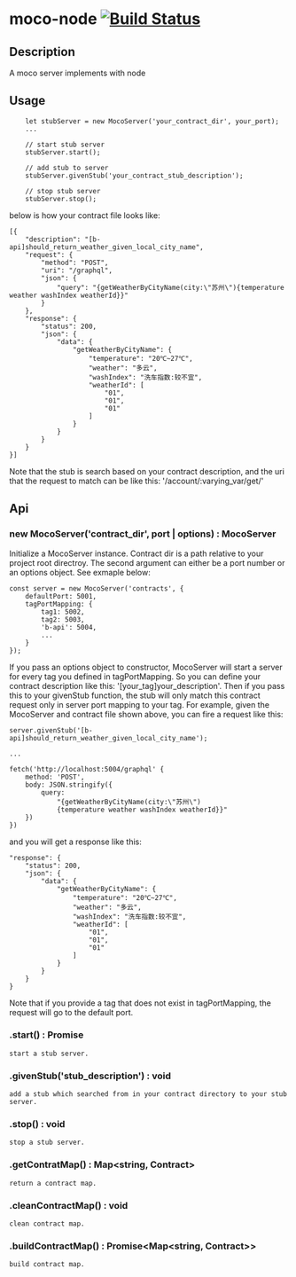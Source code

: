 # moco-node [![Build Status](https://api.travis-ci.org/uuau99999/moco-node.svg?branch=master)](https://travis-ci.org/uuau99999/moco-node)

## Description

A moco server implements with node

## Usage

```
    let stubServer = new MocoServer('your_contract_dir', your_port);
    ...

    // start stub server
    stubServer.start();

    // add stub to server
    stubServer.givenStub('your_contract_stub_description');

    // stop stub server
    stubServer.stop();
```

below is how your contract file looks like:

```
[{
    "description": "[b-api]should_return_weather_given_local_city_name",
    "request": {
        "method": "POST",
        "uri": "/graphql",
        "json": {
            "query": "{getWeatherByCityName(city:\"苏州\"){temperature weather washIndex weatherId}}"
        }
    },
    "response": {
        "status": 200,
        "json": {
            "data": {
                "getWeatherByCityName": {
                    "temperature": "20℃~27℃",
                    "weather": "多云",
                    "washIndex": "洗车指数:较不宜",
                    "weatherId": [
                        "01",
                        "01",
                        "01"
                    ]
                }
            }
        }
    }
}]
```

Note that the stub is search based on your contract description, and the uri that the request to match can be like this: '/account/:varying_var/get/'

## Api

### new MocoServer('contract_dir', port | options) : MocoServer

Initialize a MocoServer instance. Contract dir is a path relative to your project root directroy. The second argument can either be a port number or an options object. See exmaple below:

```
const server = new MocoServer('contracts', {
    defaultPort: 5001,
    tagPortMapping: {
        tag1: 5002,
        tag2: 5003,
        'b-api': 5004,
        ...
    }
});
```

If you pass an options object to constructor, MocoServer will start a server for every tag you defined in tagPortMapping. So you can define your contract description like this: '\[your_tag\]your_description'. Then if you pass this to your givenStub function, the stub will only match this contract request only in server port mapping to your tag. For example, given the MocoServer and contract file shown above, you can fire a request like this:

```
server.givenStub('[b-api]should_return_weather_given_local_city_name');

...

fetch('http://localhost:5004/graphql' {
    method: 'POST',
    body: JSON.stringify({
        query:
            "{getWeatherByCityName(city:\"苏州\")
            {temperature weather washIndex weatherId}}"
    })
})
```

and you will get a response like this:

```
"response": {
    "status": 200,
    "json": {
        "data": {
            "getWeatherByCityName": {
                "temperature": "20℃~27℃",
                "weather": "多云",
                "washIndex": "洗车指数:较不宜",
                "weatherId": [
                    "01",
                    "01",
                    "01"
                ]
            }
        }
    }
}
```

Note that if you provide a tag that does not exist in tagPortMapping, the request will go to the default port.

### .start() : Promise

    start a stub server.

### .givenStub('stub_description') : void

    add a stub which searched from in your contract directory to your stub server.

### .stop() : void

    stop a stub server.

### .getContratMap() : Map<string, Contract>

    return a contract map.

### .cleanContractMap() : void

    clean contract map.

### .buildContractMap() : Promise<Map<string, Contract>>

    build contract map.
